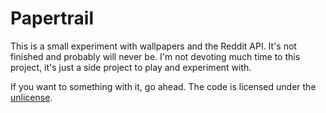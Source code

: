 # Papertrail

This is a small experiment with wallpapers and the Reddit API. It's not finished and probably will
never be. I'm not devoting much time to this project, it's just a side project to play and
experiment with.

If you want to something with it, go ahead. The code is licensed under the [unlicense](http://unlicense.org).
